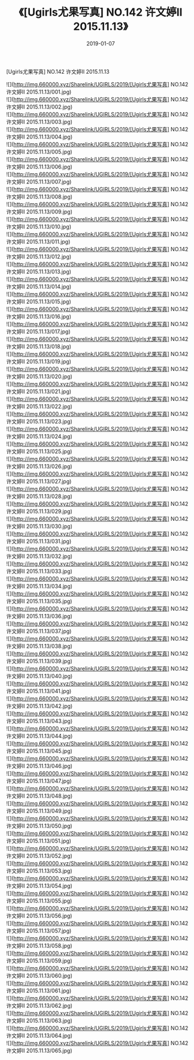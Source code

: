 ﻿---
layout: post
title:  《[Ugirls尤果写真] NO.142 许文婷II 2015.11.13》
date:   2019-01-07
img: http://img.660000.xyz/Sharelink/UGIRLS/2019/[Ugirls尤果写真] NO.142 许文婷II 2015.11.13/000.jpg
categories: [美女, 清纯, 唯美]
---

[Ugirls尤果写真] NO.142 许文婷II 2015.11.13

 ![](http://img.660000.xyz/Sharelink/UGIRLS/2019/[Ugirls尤果写真] NO.142 许文婷II 2015.11.13/001.jpg) <br>![](http://img.660000.xyz/Sharelink/UGIRLS/2019/[Ugirls尤果写真] NO.142 许文婷II 2015.11.13/002.jpg) <br>![](http://img.660000.xyz/Sharelink/UGIRLS/2019/[Ugirls尤果写真] NO.142 许文婷II 2015.11.13/003.jpg) <br>![](http://img.660000.xyz/Sharelink/UGIRLS/2019/[Ugirls尤果写真] NO.142 许文婷II 2015.11.13/004.jpg) <br>![](http://img.660000.xyz/Sharelink/UGIRLS/2019/[Ugirls尤果写真] NO.142 许文婷II 2015.11.13/005.jpg) <br>![](http://img.660000.xyz/Sharelink/UGIRLS/2019/[Ugirls尤果写真] NO.142 许文婷II 2015.11.13/006.jpg) <br>![](http://img.660000.xyz/Sharelink/UGIRLS/2019/[Ugirls尤果写真] NO.142 许文婷II 2015.11.13/007.jpg) <br>![](http://img.660000.xyz/Sharelink/UGIRLS/2019/[Ugirls尤果写真] NO.142 许文婷II 2015.11.13/008.jpg) <br>![](http://img.660000.xyz/Sharelink/UGIRLS/2019/[Ugirls尤果写真] NO.142 许文婷II 2015.11.13/009.jpg) <br>![](http://img.660000.xyz/Sharelink/UGIRLS/2019/[Ugirls尤果写真] NO.142 许文婷II 2015.11.13/010.jpg) <br>![](http://img.660000.xyz/Sharelink/UGIRLS/2019/[Ugirls尤果写真] NO.142 许文婷II 2015.11.13/011.jpg) <br>![](http://img.660000.xyz/Sharelink/UGIRLS/2019/[Ugirls尤果写真] NO.142 许文婷II 2015.11.13/012.jpg) <br>![](http://img.660000.xyz/Sharelink/UGIRLS/2019/[Ugirls尤果写真] NO.142 许文婷II 2015.11.13/013.jpg) <br>![](http://img.660000.xyz/Sharelink/UGIRLS/2019/[Ugirls尤果写真] NO.142 许文婷II 2015.11.13/014.jpg) <br>![](http://img.660000.xyz/Sharelink/UGIRLS/2019/[Ugirls尤果写真] NO.142 许文婷II 2015.11.13/015.jpg) <br>![](http://img.660000.xyz/Sharelink/UGIRLS/2019/[Ugirls尤果写真] NO.142 许文婷II 2015.11.13/016.jpg) <br>![](http://img.660000.xyz/Sharelink/UGIRLS/2019/[Ugirls尤果写真] NO.142 许文婷II 2015.11.13/017.jpg) <br>![](http://img.660000.xyz/Sharelink/UGIRLS/2019/[Ugirls尤果写真] NO.142 许文婷II 2015.11.13/018.jpg) <br>![](http://img.660000.xyz/Sharelink/UGIRLS/2019/[Ugirls尤果写真] NO.142 许文婷II 2015.11.13/019.jpg) <br>![](http://img.660000.xyz/Sharelink/UGIRLS/2019/[Ugirls尤果写真] NO.142 许文婷II 2015.11.13/020.jpg) <br>![](http://img.660000.xyz/Sharelink/UGIRLS/2019/[Ugirls尤果写真] NO.142 许文婷II 2015.11.13/021.jpg) <br>![](http://img.660000.xyz/Sharelink/UGIRLS/2019/[Ugirls尤果写真] NO.142 许文婷II 2015.11.13/022.jpg) <br>![](http://img.660000.xyz/Sharelink/UGIRLS/2019/[Ugirls尤果写真] NO.142 许文婷II 2015.11.13/023.jpg) <br>![](http://img.660000.xyz/Sharelink/UGIRLS/2019/[Ugirls尤果写真] NO.142 许文婷II 2015.11.13/024.jpg) <br>![](http://img.660000.xyz/Sharelink/UGIRLS/2019/[Ugirls尤果写真] NO.142 许文婷II 2015.11.13/025.jpg) <br>![](http://img.660000.xyz/Sharelink/UGIRLS/2019/[Ugirls尤果写真] NO.142 许文婷II 2015.11.13/026.jpg) <br>![](http://img.660000.xyz/Sharelink/UGIRLS/2019/[Ugirls尤果写真] NO.142 许文婷II 2015.11.13/027.jpg) <br>![](http://img.660000.xyz/Sharelink/UGIRLS/2019/[Ugirls尤果写真] NO.142 许文婷II 2015.11.13/028.jpg) <br>![](http://img.660000.xyz/Sharelink/UGIRLS/2019/[Ugirls尤果写真] NO.142 许文婷II 2015.11.13/029.jpg) <br>![](http://img.660000.xyz/Sharelink/UGIRLS/2019/[Ugirls尤果写真] NO.142 许文婷II 2015.11.13/030.jpg) <br>![](http://img.660000.xyz/Sharelink/UGIRLS/2019/[Ugirls尤果写真] NO.142 许文婷II 2015.11.13/031.jpg) <br>![](http://img.660000.xyz/Sharelink/UGIRLS/2019/[Ugirls尤果写真] NO.142 许文婷II 2015.11.13/032.jpg) <br>![](http://img.660000.xyz/Sharelink/UGIRLS/2019/[Ugirls尤果写真] NO.142 许文婷II 2015.11.13/033.jpg) <br>![](http://img.660000.xyz/Sharelink/UGIRLS/2019/[Ugirls尤果写真] NO.142 许文婷II 2015.11.13/034.jpg) <br>![](http://img.660000.xyz/Sharelink/UGIRLS/2019/[Ugirls尤果写真] NO.142 许文婷II 2015.11.13/035.jpg) <br>![](http://img.660000.xyz/Sharelink/UGIRLS/2019/[Ugirls尤果写真] NO.142 许文婷II 2015.11.13/036.jpg) <br>![](http://img.660000.xyz/Sharelink/UGIRLS/2019/[Ugirls尤果写真] NO.142 许文婷II 2015.11.13/037.jpg) <br>![](http://img.660000.xyz/Sharelink/UGIRLS/2019/[Ugirls尤果写真] NO.142 许文婷II 2015.11.13/038.jpg) <br>![](http://img.660000.xyz/Sharelink/UGIRLS/2019/[Ugirls尤果写真] NO.142 许文婷II 2015.11.13/039.jpg) <br>![](http://img.660000.xyz/Sharelink/UGIRLS/2019/[Ugirls尤果写真] NO.142 许文婷II 2015.11.13/040.jpg) <br>![](http://img.660000.xyz/Sharelink/UGIRLS/2019/[Ugirls尤果写真] NO.142 许文婷II 2015.11.13/041.jpg) <br>![](http://img.660000.xyz/Sharelink/UGIRLS/2019/[Ugirls尤果写真] NO.142 许文婷II 2015.11.13/042.jpg) <br>![](http://img.660000.xyz/Sharelink/UGIRLS/2019/[Ugirls尤果写真] NO.142 许文婷II 2015.11.13/043.jpg) <br>![](http://img.660000.xyz/Sharelink/UGIRLS/2019/[Ugirls尤果写真] NO.142 许文婷II 2015.11.13/044.jpg) <br>![](http://img.660000.xyz/Sharelink/UGIRLS/2019/[Ugirls尤果写真] NO.142 许文婷II 2015.11.13/045.jpg) <br>![](http://img.660000.xyz/Sharelink/UGIRLS/2019/[Ugirls尤果写真] NO.142 许文婷II 2015.11.13/046.jpg) <br>![](http://img.660000.xyz/Sharelink/UGIRLS/2019/[Ugirls尤果写真] NO.142 许文婷II 2015.11.13/047.jpg) <br>![](http://img.660000.xyz/Sharelink/UGIRLS/2019/[Ugirls尤果写真] NO.142 许文婷II 2015.11.13/048.jpg) <br>![](http://img.660000.xyz/Sharelink/UGIRLS/2019/[Ugirls尤果写真] NO.142 许文婷II 2015.11.13/049.jpg) <br>![](http://img.660000.xyz/Sharelink/UGIRLS/2019/[Ugirls尤果写真] NO.142 许文婷II 2015.11.13/050.jpg) <br>![](http://img.660000.xyz/Sharelink/UGIRLS/2019/[Ugirls尤果写真] NO.142 许文婷II 2015.11.13/051.jpg) <br>![](http://img.660000.xyz/Sharelink/UGIRLS/2019/[Ugirls尤果写真] NO.142 许文婷II 2015.11.13/052.jpg) <br>![](http://img.660000.xyz/Sharelink/UGIRLS/2019/[Ugirls尤果写真] NO.142 许文婷II 2015.11.13/053.jpg) <br>![](http://img.660000.xyz/Sharelink/UGIRLS/2019/[Ugirls尤果写真] NO.142 许文婷II 2015.11.13/054.jpg) <br>![](http://img.660000.xyz/Sharelink/UGIRLS/2019/[Ugirls尤果写真] NO.142 许文婷II 2015.11.13/055.jpg) <br>![](http://img.660000.xyz/Sharelink/UGIRLS/2019/[Ugirls尤果写真] NO.142 许文婷II 2015.11.13/056.jpg) <br>![](http://img.660000.xyz/Sharelink/UGIRLS/2019/[Ugirls尤果写真] NO.142 许文婷II 2015.11.13/057.jpg) <br>![](http://img.660000.xyz/Sharelink/UGIRLS/2019/[Ugirls尤果写真] NO.142 许文婷II 2015.11.13/058.jpg) <br>![](http://img.660000.xyz/Sharelink/UGIRLS/2019/[Ugirls尤果写真] NO.142 许文婷II 2015.11.13/059.jpg) <br>![](http://img.660000.xyz/Sharelink/UGIRLS/2019/[Ugirls尤果写真] NO.142 许文婷II 2015.11.13/060.jpg) <br>![](http://img.660000.xyz/Sharelink/UGIRLS/2019/[Ugirls尤果写真] NO.142 许文婷II 2015.11.13/061.jpg) <br>![](http://img.660000.xyz/Sharelink/UGIRLS/2019/[Ugirls尤果写真] NO.142 许文婷II 2015.11.13/062.jpg) <br>![](http://img.660000.xyz/Sharelink/UGIRLS/2019/[Ugirls尤果写真] NO.142 许文婷II 2015.11.13/063.jpg) <br>![](http://img.660000.xyz/Sharelink/UGIRLS/2019/[Ugirls尤果写真] NO.142 许文婷II 2015.11.13/064.jpg) <br>![](http://img.660000.xyz/Sharelink/UGIRLS/2019/[Ugirls尤果写真] NO.142 许文婷II 2015.11.13/065.jpg) <br>
